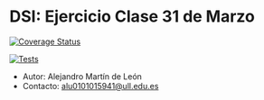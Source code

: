 # DSI: Ejercicio Clase 31 de Marzo

[![Coverage Status](https://coveralls.io/repos/github/amarleo/DSI-PE-31marzo-amarleo/badge.svg?branch=master)](https://coveralls.io/github/amarleo/DSI-PE-31marzo-amarleo?branch=master)

[![Tests](https://github.com/amarleo/DSI-PE-31marzo-amarleo/actions/workflows/node.js.yml/badge.svg)](https://github.com/amarleo/DSI-PE-31marzo-amarleo/actions/workflows/node.js.yml)

- Autor: Alejandro Martín de León
- Contacto: alu0101015941@ull.edu.es